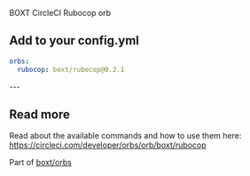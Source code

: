 BOXT CircleCI Rubocop orb

<!-- VERSION_SNIPPET_START -->
## Add to your config.yml

``` yml
orbs:
  rubocop: boxt/rubocop@0.2.1
```

---<!-- VERSION_SNIPPET_END -->

## Read more

Read about the available commands and how to use them here:
https://circleci.com/developer/orbs/orb/boxt/rubocop

Part of [boxt/orbs](https://github.com/boxt/orbs)

